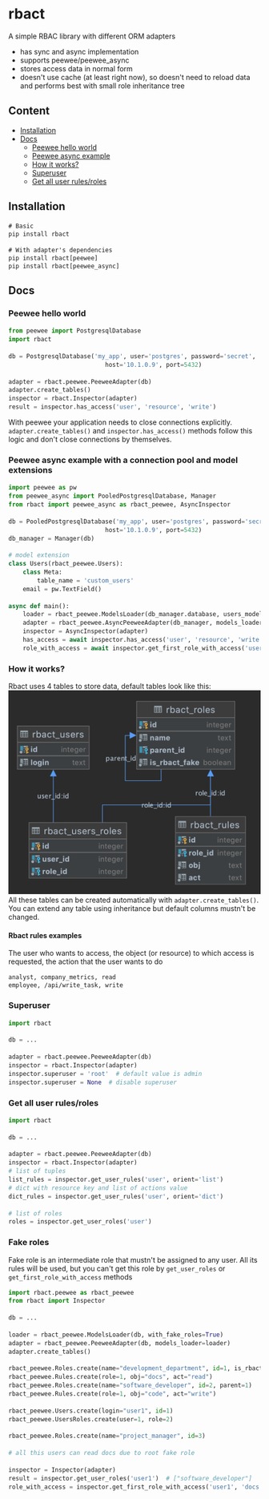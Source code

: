 rbact
=======
A simple RBAC library with different ORM adapters
* has sync and async implementation
* supports peewee/peewee_async
* stores access data in normal form
* doesn't use cache (at least right now), so doesn't need to reload data and performs best with small role inheritance tree

## Content

- [Installation](#installation)
- [Docs](#docs)
  - [Peewee hello world](#peewee-hello-world)
  - [Peewee async example](#peewee-async-example-with-a-connection-pool-and-model-extensions)
  - [How it works?](#how-it-works)
  - [Superuser](#superuser)
  - [Get all user rules/roles](#get-all-user-rulesroles)

## Installation
```
# Basic
pip install rbact

# With adapter's dependencies
pip install rbact[peewee]
pip install rbact[peewee_async]
```

## Docs
### Peewee hello world 
```python
from peewee import PostgresqlDatabase
import rbact

db = PostgresqlDatabase('my_app', user='postgres', password='secret',
                           host='10.1.0.9', port=5432)

adapter = rbact.peewee.PeeweeAdapter(db)
adapter.create_tables()
inspector = rbact.Inspector(adapter)
result = inspector.has_access('user', 'resource', 'write')
```
With peewee your application needs to close connections explicitly. `adapter.create_tables()` and `inspector.has_access()` methods follow this logic and don't close connections by themselves.

### Peewee async example with a connection pool and model extensions
```python
import peewee as pw
from peewee_async import PooledPostgresqlDatabase, Manager
from rbact import peewee_async as rbact_peewee, AsyncInspector

db = PooledPostgresqlDatabase('my_app', user='postgres', password='secret',
                           host='10.1.0.9', port=5432)
db_manager = Manager(db)

# model extension
class Users(rbact_peewee.Users):
    class Meta:
        table_name = 'custom_users'
    email = pw.TextField()

async def main():
    loader = rbact_peewee.ModelsLoader(db_manager.database, users_model=Users)
    adapter = rbact_peewee.AsyncPeeweeAdapter(db_manager, models_loader=loader)
    inspector = AsyncInspector(adapter)
    has_access = await inspector.has_access('user', 'resource', 'write')
    role_with_access = await inspector.get_first_role_with_access('user', 'resource', 'read')
```

### How it works?
Rbact uses 4 tables to store data, default tables look like this:
![Tables](./images/rbact_tables.png)
All these tables can be created automatically with `adapter.create_tables()`. You can extend any table using inheritance but default columns mustn't be changed.

#### Rbact rules examples
The user who wants to access, the object (or resource) to which access is requested, the action that the user wants to do
```
analyst, company_metrics, read
employee, /api/write_task, write 
```

### Superuser
```python
import rbact

db = ...

adapter = rbact.peewee.PeeweeAdapter(db)
inspector = rbact.Inspector(adapter)
inspector.superuser = 'root'  # default value is admin
inspector.superuser = None  # disable superuser
```

### Get all user rules/roles
```python
import rbact

db = ...

adapter = rbact.peewee.PeeweeAdapter(db)
inspector = rbact.Inspector(adapter)
# list of tuples
list_rules = inspector.get_user_rules('user', orient='list')
# dict with resource key and list of actions value
dict_rules = inspector.get_user_rules('user', orient='dict')

# list of roles
roles = inspector.get_user_roles('user')
```



### Fake roles
Fake role is an intermediate role that mustn't be assigned to any user. All its rules will be used, but you can't get this role by `get_user_roles` or `get_first_role_with_access` methods
```python
import rbact.peewee as rbact_peewee
from rbact import Inspector

db = ...

loader = rbact_peewee.ModelsLoader(db, with_fake_roles=True)
adapter = rbact_peewee.PeeweeAdapter(db, models_loader=loader)
adapter.create_tables()

rbact_peewee.Roles.create(name="development_department", id=1, is_rbact_fake=True)
rbact_peewee.Rules.create(role=1, obj="docs", act="read")
rbact_peewee.Roles.create(name="software_developer", id=2, parent=1)
rbact_peewee.Rules.create(role=1, obj="code", act="write")

rbact_peewee.Users.create(login="user1", id=1)
rbact_peewee.UsersRoles.create(user=1, role=2)

rbact_peewee.Roles.create(name="project_manager", id=3)

# all this users can read docs due to root fake role

inspector = Inspector(adapter)
result = inspector.get_user_roles('user1')  # ["software_developer"]
role_with_access = inspector.get_first_role_with_access('user1', 'docs', 'read')  # software_developer
```
